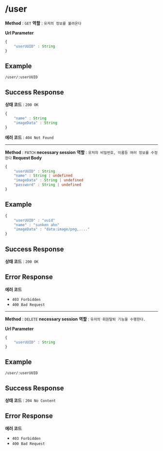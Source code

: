 # /user


**Method** : `GET`
**역할** : `유저의 정보를 불려온다`

**Url Parameter**
``` typescript
{
    "userUUID" : String
}
```

## Example
```
/user/:userUUID
```

## Success Response
**상태 코드** : `200 OK`
``` typescript
{
    "name" : String
    "imageData" : String
}
```
**에러 코드** : `404 Not Found`

---

**Method** : `PATCH`
**necessary session**
**역할** : `유저의 비밀번호, 이름등 여러 정보를 수정 한다`
**Request Body**
``` typescript
{
    "userUUID" : String
    "name" : String | undefined
    "imageData" : String | undefined
    "password" : String | undefined
}
```

## Example
``` typescript
{
    "userUUID" : "uuid"
    "name" : "sunken ahn"
    "imageData" : "data:image/png,...."
}
```

## Success Response
**상태 코드** : `200 OK`
## Error Response
**에러 코드**
- `403 Forbidden`
- `400 Bad Request`


---

**Method** : `DELETE`
**necessary session**
**역할** : `유저의 회원탈퇴 기능을 수행한다.`

**Url Parameter**
``` typescript
{
    "userUUID" : String
}
```

## Example
```
/user/:userUUID
```

## Success Response
**상태 코드** : `204 No Content`
## Error Response
**에러 코드**
- `403 Forbidden`
- `400 Bad Request`


